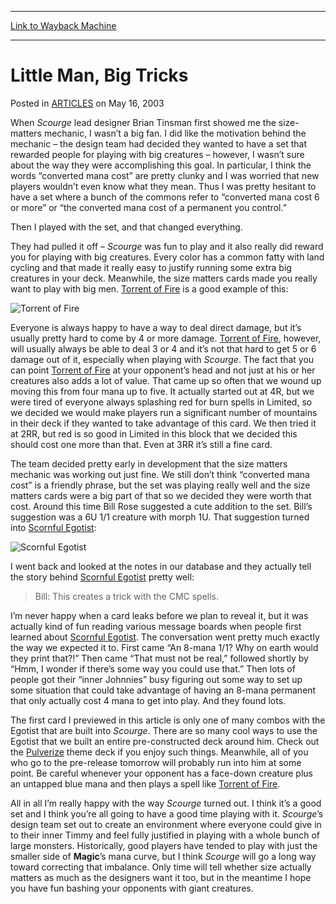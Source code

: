 
---
[Link to Wayback Machine](https://web.archive.org/web/20150406015020/http://magic.wizards.com/en/articles/archive/little-man-big-tricks-2003-05-16)

[_metadata_:description]:- "When Scourge lead designer Brian Tinsman first showed me the size-matters mechanic, I wasn’t a big fan. I did like the motivation behind the mechanic – the design team had decided they wanted to have a set that rewarded people for playing with big creatures – however, I wasn’t sure about the way they were accomplishing this goal. In particular, I think the words “converted mana cost” are pretty clunky and I was worried that new players wouldn’t even know what they mean."
[_metadata_:generator]:- "Drupal 7 (http://drupal.org)"
[_metadata_:node]:- "287881"
[_metadata_:publish_date]:- "2003-05-16"
[_metadata_:source]:- "div-main-content"
[_metadata_:title]:- "Little Man, Big Tricks"
[_metadata_:wayback_capture_timestamp]:- "2015-04-06 01:50:20"
[_metadata_:wayback_raw_url]:- "https://web.archive.org/web/20150406015020id_/http://magic.wizards.com/en/articles/archive/little-man-big-tricks-2003-05-16"
[_metadata_:wayback_url]:- "http://magic.wizards.com/en/articles/archive/little-man-big-tricks-2003-05-16"
---


Little Man, Big Tricks
======================



 Posted in [ARTICLES](/en/articles)
 on May 16, 2003 









When *Scourge* lead designer Brian Tinsman first showed me the size-matters mechanic, I wasn’t a big fan. I did like the motivation behind the mechanic – the design team had decided they wanted to have a set that rewarded people for playing with big creatures – however, I wasn’t sure about the way they were accomplishing this goal. In particular, I think the words “converted mana cost” are pretty clunky and I was worried that new players wouldn’t even know what they mean. Thus I was pretty hesitant to have a set where a bunch of the commons refer to “converted mana cost 6 or more” or “the converted mana cost of a permanent you control.”


Then I played with the set, and that changed everything.


They had pulled it off – *Scourge* was fun to play and it also really did reward you for playing with big creatures. Every color has a common fatty with land cycling and that made it really easy to justify running some extra big creatures in your deck. Meanwhile, the size matters cards made you really want to play with big men. [Torrent of Fire](http://gatherer.wizards.com/Pages/Card/Details.aspx?name=Torrent+of+Fire) is a good example of this:




![Torrent of Fire](http://gatherer.wizards.com/Handlers/Image.ashx?size=small&type=card&name=Torrent%20of%20Fire&options=)


Everyone is always happy to have a way to deal direct damage, but it’s usually pretty hard to come by 4 or more damage. [Torrent of Fire](http://gatherer.wizards.com/Pages/Card/Details.aspx?name=Torrent+of+Fire), however, will usually always be able to deal 3 or 4 and it’s not that hard to get 5 or 6 damage out of it, especially when playing with *Scourge*. The fact that you can point [Torrent of Fire](http://gatherer.wizards.com/Pages/Card/Details.aspx?name=Torrent+of+Fire) at your opponent’s head and not just at his or her creatures also adds a lot of value. That came up so often that we wound up moving this from four mana up to five. It actually started out at 4R, but we were tired of everyone always splashing red for burn spells in Limited, so we decided we would make players run a significant number of mountains in their deck if they wanted to take advantage of this card. We then tried it at 2RR, but red is so good in Limited in this block that we decided this should cost one more than that. Even at 3RR it’s still a fine card.


The team decided pretty early in development that the size matters mechanic was working out just fine. We still don’t think “converted mana cost” is a friendly phrase, but the set was playing really well and the size matters cards were a big part of that so we decided they were worth that cost. Around this time Bill Rose suggested a cute addition to the set. Bill’s suggestion was a 6U 1/1 creature with morph 1U. That suggestion turned into [Scornful Egotist](http://gatherer.wizards.com/Pages/Card/Details.aspx?name=Scornful+Egotist):




![Scornful Egotist](http://gatherer.wizards.com/Handlers/Image.ashx?size=small&type=card&name=Scornful%20Egotist&options=)


I went back and looked at the notes in our database and they actually tell the story behind [Scornful Egotist](http://gatherer.wizards.com/Pages/Card/Details.aspx?name=Scornful+Egotist) pretty well:



> 
> Bill: This creates a trick with the CMC spells.  
> 
> 
> 
> 


I’m never happy when a card leaks before we plan to reveal it, but it was actually kind of fun reading various message boards when people first learned about [Scornful Egotist](http://gatherer.wizards.com/Pages/Card/Details.aspx?name=Scornful+Egotist). The conversation went pretty much exactly the way we expected it to. First came “An 8-mana 1/1? Why on earth would they print that?!” Then came “That must not be real,” followed shortly by “Hmm, I wonder if there’s some way you could use that.” Then lots of people got their “inner Johnnies” busy figuring out some way to set up some situation that could take advantage of having an 8-mana permanent that only actually cost 4 mana to get into play. And they found lots.


The first card I previewed in this article is only one of many combos with the Egotist that are built into *Scourge*. There are so many cool ways to use the Egotist that we built an entire pre-constructed deck around him. Check out the [Pulverize](http://gatherer.wizards.com/Pages/Card/Details.aspx?name=Pulverize) theme deck if you enjoy such things. Meanwhile, all of you who go to the pre-release tomorrow will probably run into him at some point. Be careful whenever your opponent has a face-down creature plus an untapped blue mana and then plays a spell like [Torrent of Fire](http://gatherer.wizards.com/Pages/Card/Details.aspx?name=Torrent+of+Fire).


All in all I’m really happy with the way *Scourge* turned out. I think it’s a good set and I think you’re all going to have a good time playing with it. *Scourge*’s design team set out to create an environment where everyone could give in to their inner Timmy and feel fully justified in playing with a whole bunch of large monsters. Historically, good players have tended to play with just the smaller side of **Magic**’s mana curve, but I think *Scourge* will go a long way toward correcting that imbalance. Only time will tell whether size actually matters as much as the designers want it too, but in the meantime I hope you have fun bashing your opponents with giant creatures.







